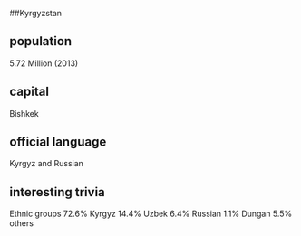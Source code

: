 ##Kyrgyzstan
## population
5.72 Million (2013)

## capital
Bishkek
 
## official language
Kyrgyz and Russian

## interesting trivia
Ethnic groups
   72.6% Kyrgyz
   14.4% Uzbek
   6.4% Russian
   1.1% Dungan
   5.5% others


